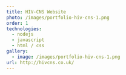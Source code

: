 ```yaml
---
title: HIV-CNS Website
photo: /images/portfolio-hiv-cns-1.png
order: 1
technologies:
  - nodejs   
  - javascript
  - html / css
gallery:
  - image: /images/portfolio-hiv-cns-1.png
url: http://hivcns.co.uk/
---
```

